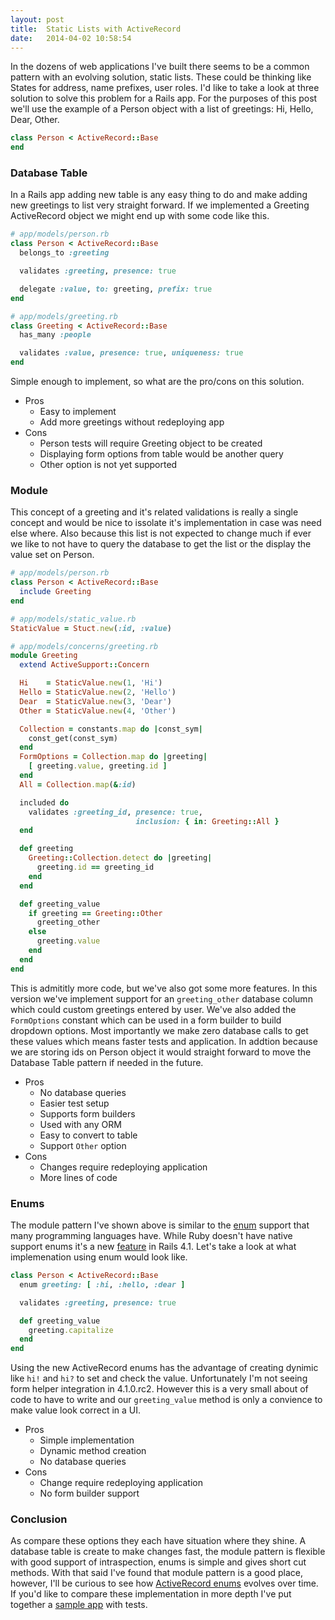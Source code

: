 ```yaml
---
layout: post
title:  Static Lists with ActiveRecord
date:   2014-04-02 10:58:54
---
```


In the dozens of web applications I've built there seems to be a common pattern with an evolving solution, static lists. These could be thinking like States for address, name prefixes, user roles. I'd like to take a look at three solution to solve this problem for a Rails app.  For the purposes of this post we'll use the example of a Person object with a list of greetings: Hi, Hello, Dear, Other.

```ruby
class Person < ActiveRecord::Base
end
```

### Database Table

In a Rails app adding new table is any easy thing to do and make adding new greetings to list very straight forward. If we implemented a Greeting ActiveRecord object we might end up with some code like this.

```ruby
# app/models/person.rb
class Person < ActiveRecord::Base
  belongs_to :greeting

  validates :greeting, presence: true

  delegate :value, to: greeting, prefix: true
end

# app/models/greeting.rb
class Greeting < ActiveRecord::Base
  has_many :people

  validates :value, presence: true, uniqueness: true
end
```

Simple enough to implement, so what are the pro/cons on this solution.

* Pros
  * Easy to implement
  * Add more greetings without redeploying app
* Cons
  * Person tests will require Greeting object to be created
  * Displaying form options from table would be another query
  * Other option is not yet supported

### Module

This concept of a greeting and it's related validations is really a single concept and would be nice to issolate it's implementation in case was need else where. Also because this list is not expected to change much if ever we like to not have to query the database to get the list or the display the value set on Person.

```ruby
# app/models/person.rb
class Person < ActiveRecord::Base
  include Greeting
end

# app/models/static_value.rb
StaticValue = Stuct.new(:id, :value)

# app/models/concerns/greeting.rb
module Greeting
  extend ActiveSupport::Concern

  Hi    = StaticValue.new(1, 'Hi')
  Hello = StaticValue.new(2, 'Hello')
  Dear  = StaticValue.new(3, 'Dear')
  Other = StaticValue.new(4, 'Other')

  Collection = constants.map do |const_sym|
    const_get(const_sym)
  end
  FormOptions = Collection.map do |greeting|
    [ greeting.value, greeting.id ]
  end
  All = Collection.map(&:id)

  included do
    validates :greeting_id, presence: true,
                            inclusion: { in: Greeting::All }
  end

  def greeting
    Greeting::Collection.detect do |greeting|
      greeting.id == greeting_id
    end
  end

  def greeting_value
    if greeting == Greeting::Other
      greeting_other
    else
      greeting.value
    end
  end
end
```

This is admititly more code, but we've also got some more features. In this version we've implement support for an `greeting_other` database column which could custom greetings entered by user. We've also added the `FormOptions` constant which can be used in a form builder to build dropdown options. Most importantly we make zero database calls to get these values which means faster tests and application. In addtion because we are storing ids on Person object it would straight forward to move the Database Table pattern if needed in the future.

* Pros
  * No database queries
  * Easier test setup
  * Supports form builders
  * Used with any ORM
  * Easy to convert to table
  * Support `Other` option
* Cons
  * Changes require redeploying application
  * More lines of code

### Enums

The module pattern I've shown above is similar to the [enum](http://en.wikipedia.org/wiki/Enumerated_type) support that many programming languages have. While Ruby doesn't have native support enums it's a new [feature](http://edgeguides.rubyonrails.org/4_1_release_notes.html#active-record-enums) in Rails 4.1. Let's take a look at what implemenation using enum would look like.

```ruby
class Person < ActiveRecord::Base
  enum greeting: [ :hi, :hello, :dear ]

  validates :greeting, presence: true

  def greeting_value
    greeting.capitalize
  end
end
```

Using the new ActiveRecord enums has the advantage of creating dynimic like `hi!` and `hi?` to set and check the value. Unfortunately I'm not seeing form helper integration in 4.1.0.rc2. However this is a very small about of code to have to write and our `greeting_value` method is only a convience to make value look correct in a UI.

* Pros
  * Simple implementation
  * Dynamic method creation
  * No database queries
* Cons
  * Change require redeploying application
  * No form builder support

### Conclusion

As compare these options they each have situation where they shine. A database table is create to make changes fast, the module pattern is flexible with good support of intraspection, enums is simple and gives short cut methods. With that said I've found that module pattern is a good place, however, I'll be curious to see how [ActiveRecord enums](http://edgeguides.rubyonrails.org/4_1_release_notes.html#active-record-enums) evolves over time. If you'd like to compare these implementation in more depth I've put together a [sample app](https://github.com/calebwoods/static_lists_post) with tests.

